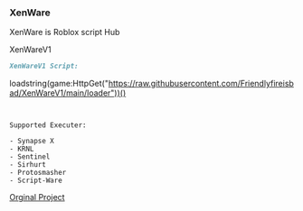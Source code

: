 
### XenWare

XenWare is Roblox script Hub  


XenWareV1
```markdown
XenWareV1 Script:
```
loadstring(game:HttpGet("https://raw.githubusercontent.com/Friendlyfireisbad/XenWareV1/main/loader"))() 
```


Supported Executer:

- Synapse X
- KRNL
- Sentinel
- Sirhurt
- Protosmasher
- Script-Ware
```
[Orginal Project](https://github.com/Friendlyfireisbad/XenWareV1)


